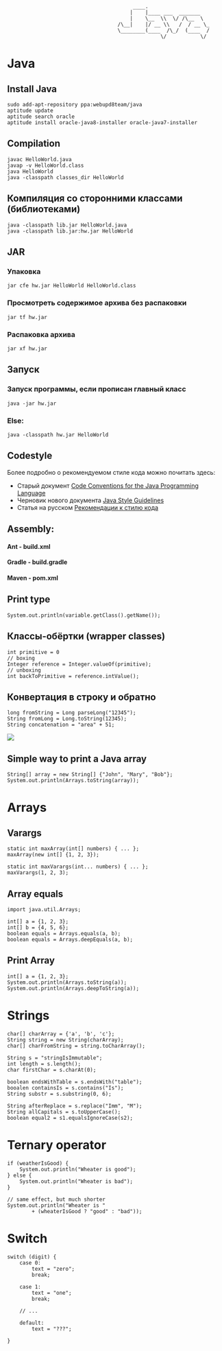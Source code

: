 ```
                                         ____.                    
                                        |    |____ ___  _______   
                                        |    \__  \\  \/ /\__  \  
                                    /\__|    |/ __ \\   /  / __ \_
                                    \________(____  /\_/  (____  /
                                                  \/           \/ 
  ``` 
  
# Java

## Install Java
```
sudo add-apt-repository ppa:webupd8team/java
aptitude update
aptitude search oracle
aptitude install oracle-java8-installer oracle-java7-installer
```

## Compilation
```
javac HelloWorld.java
javap -v HelloWorld.class 
java HelloWorld
java -classpath classes_dir HelloWorld
```

## Компиляция со сторонними классами (библиотеками)
```
java -classpath lib.jar HelloWorld.java
java -classpath lib.jar:hw.jar HelloWorld
```

## JAR
### Упаковка
```
jar cfe hw.jar HelloWorld HelloWorld.class
```

### Просмотреть содержимое архива без распаковки
```
jar tf hw.jar
```

### Распаковка архива
```
jar xf hw.jar
```

## Запуск
### Запуск программы, если прописан главный класс
```
java -jar hw.jar
```
### Else:
```
java -classpath hw.jar HelloWorld
```

## Codestyle
Более подробно о рекомендуемом стиле кода можно почитать здесь:
* Старый документ [Code Conventions for the Java Programming Language](http://www.oracle.com/technetwork/java/javase/documentation/codeconvtoc-136057.html)
* Черновик нового документа [Java Style Guidelines](http://cr.openjdk.java.net/~alundblad/styleguide/index-v6.html)
* Статья на русском [Рекомендации к стилю кода](https://habrahabr.ru/post/112042/)

## Assembly:
#### Ant - build.xml
#### Gradle - build.gradle
#### Maven - pom.xml

## Print type
```
System.out.println(variable.getClass().getName());
```

## Классы-обёртки (wrapper classes)
```
int primitive = 0
// boxing
Integer reference = Integer.valueOf(primitive);
// unboxing
int backToPrimitive = reference.intValue();
```

## Конвертация в строку и обратно
```
long fromString = Long parseLong("12345");
String fromLong = Long.toString(12345);
String concatenation = "area" + 51;
```

![](https://ucarecdn.com/89855d97-d6ad-4a79-bffa-7786d8eae311/)

## Simple way to print a Java array
```
String[] array = new String[] {"John", "Mary", "Bob"};
System.out.println(Arrays.toString(array));
```

# Arrays
## Varargs
```
static int maxArray(int[] numbers) { ... };
maxArray(new int[] {1, 2, 3});

static int maxVarargs(int... numbers) { ... };
maxVarargs(1, 2, 3);
```

## Array equals
```
import java.util.Arrays;

int[] a = {1, 2, 3};
int[] b = {4, 5, 6};
boolean equals = Arrays.equals(a, b);
boolean equals = Arrays.deepEquals(a, b);
```

## Print Array
```
int[] a = {1, 2, 3};
System.out.println(Arrays.toString(a));
System.out.println(Arrays.deepToString(a));
```

# Strings
```
char[] charArray = {'a', 'b', 'c'};
String string = new String(charArray);
char[] charFromString = string.toCharArray();

String s = "stringIsImmutable";
int length = s.length();
char firstChar = s.charAt(0);

boolean endsWithTable = s.endsWith("table");
booalen containsIs = s.contains("Is");
String substr = s.substring(0, 6);

String afterReplace = s.replace("Imm", "M");
String allCapitals = s.toUpperCase();
boolean equal2 = s1.equalsIgnoreCase(s2);
```

# Ternary operator
```
if (weatherIsGood) {
    System.out.println("Wheater is good");
} else {
    System.out.println("Wheater is bad");
}

// same effect, but much shorter
System.out.println("Wheater is "
        + (wheaterIsGood ? "good" : "bad"));
```

# Switch
```
switch (digit) {
    case 0: 
        text = "zero";
        break;
        
    case 1:
        text = "one";
        break;
        
    // ...
    
    default:
        text = "???";
        
}
```
